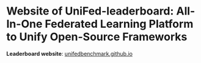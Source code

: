 # Website of UniFed-leaderboard: All-In-One Federated Learning Platform to Unify Open-Source Frameworks

**Leaderboard website**: [unifedbenchmark.github.io](https://unifedbenchmark.github.io/)
